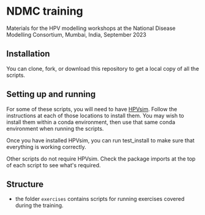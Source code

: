 # NDMC training
Materials for the HPV modelling workshops at the National Disease Modelling Consortium, Mumbai, India, September 2023


## Installation
You can clone, fork, or download this repository to get a local copy of all the scripts.

## Setting up and running
For some of these scripts, you will need to have [HPVsim](http://hpvsim.org). Follow the instructions at each of those locations to install them. You may wish to install them within a conda environment, then use that same conda environment when running the scripts.

Once you have installed HPVsim, you can run test_install to make sure that everything is working correctly.

Other scripts do not require HPVsim. Check the package imports at the top of each script to see what's required.

## Structure
- the folder `exercises` contains scripts for running exercises covered during the training.

